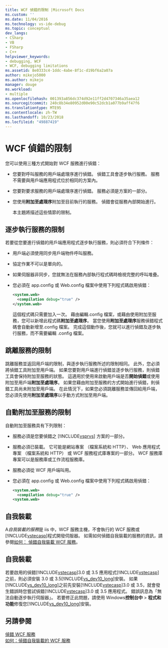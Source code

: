 ```yaml
---
title: WCF 偵錯的限制 |Microsoft Docs
ms.custom: ''
ms.date: 11/04/2016
ms.technology: vs-ide-debug
ms.topic: conceptual
dev_langs:
- CSharp
- VB
- FSharp
- C++
helpviewer_keywords:
- debugging, WCF
- WCF, debugging limitations
ms.assetid: 8e0333c4-1ddc-4abe-8f1c-d19bf6a2a07a
author: mikejo5000
ms.author: mikejo
manager: douge
ms.workload:
- multiple
ms.openlocfilehash: 001393a856dc374d92e11ff2d4707346a35aea12
ms.sourcegitcommit: 240c8b34e80952d00e90c52dcb1a077b9aff47f6
ms.translationtype: MTE95
ms.contentlocale: zh-TW
ms.lasthandoff: 10/23/2018
ms.locfileid: "49887419"
---
```

# <a name="limitations-on-wcf-debugging"></a>WCF 偵錯的限制
您可以使用三種方式開始對 WCF 服務進行偵錯：  
  
- 您要對呼叫服務的用戶端處理序進行偵錯。 偵錯工具會逐步執行服務。 服務不需要與用戶端應用程式位於相同的方案內。  
  
- 您要對要求服務的用戶端處理序進行偵錯。 服務必須是方案的一部分。  
  
- 您使用**附加至處理序**附加至目前執行的服務。 偵錯會從服務內部開始進行。  
  
  本主題將描述這些情節的限制。  
  
## <a name="limitations-on-stepping-into-a-service"></a>逐步執行服務的限制  
 若要從您要進行偵錯的用戶端應用程式逐步執行服務，則必須符合下列條件：  
  
-   用戶端必須使用同步用戶端物件呼叫服務。  
  
-   協定作業不可以是單向的。  
  
-   如果伺服器非同步，您就無法在服務內部執行程式碼時檢視完整的呼叫堆疊。  
  
-   您必須在 app.config 或 Web.config 檔案中使用下列程式碼啟用偵錯：  
  
    ```xml
    <system.web>  
      <compilation debug="true" />  
    </system.web>  
    ```  
  
     這個程式碼只需要加入一次。 藉由編輯.config 檔案，或藉由使用附加至服務，您可以新增此程式碼**附加至處理序**。 當您使用**附加至處理序**服務偵錯程式碼會自動新增至.config 檔案。 完成這個動作後，您就可以進行偵錯及逐步執行服務，而不需要編輯 .config 檔案。  
  
## <a name="limitations-on-stepping-out-of-a-service"></a>跳離服務的限制  
 跳離服務並返回用戶端的限制，與逐步執行服務所述的限制相同。 此外，您必須將偵錯工具附加至用戶端。 如果您要對用戶端進行偵錯並逐步執行服務，則偵錯工具會保持附加至服務的狀態。 這適用於使用來啟動用戶端是否**開始偵錯**或使用附加至用戶端**附加至處理序**。 如果您藉由附加至服務的方式開始進行偵錯，則偵錯工具尚未附加至用戶端。 在此情況下，如果您必須跳離服務並傳回給用戶端，您必須先使用**附加至處理序**以手動方式附加至用戶端。  
  
## <a name="limitations-on-automatic-attach-to-a-service"></a>自動附加至服務的限制  
 自動附加至服務具有下列限制：  
  
- 服務必須是您要偵錯之 [!INCLUDE[vsprvs](../code-quality/includes/vsprvs_md.md)] 方案的一部分。  
  
- 服務必須已裝載。 它可能是網站專案 （檔案系統和 HTTP）、 Web 應用程式專案 （檔案系統和 HTTP） 或 WCF 服務程式庫專案的一部分。 WCF 服務庫專案可以是服務庫或工作流程服務庫。  
  
- 服務必須從 WCF 用戶端叫用。  
  
- 您必須在 app.config 或 Web.config 檔案中使用下列程式碼啟用偵錯：  
  
  ```xml
  <system.web>  
    <compilation debug="true" />  
  <system.web>  
  ```  
  
## <a name="self-hosting"></a>自我裝載  
 A*自我裝載的服務*是 iis 中，WCF 服務主機，不會執行的 WCF 服務或[!INCLUDE[vstecasp](../code-quality/includes/vstecasp_md.md)]程式開發伺服器。 如需如何偵錯自我裝載的服務的資訊，請參閱[如何： 偵錯自我裝載 WCF 服務](../debugger/how-to-debug-a-self-hosted-wcf-service.md)。  
  
## <a name="self-hosting"></a>自我裝載  
 若要啟用的偵錯[!INCLUDE[vstecasp](../code-quality/includes/vstecasp_md.md)]3.0 或 3.5 應用程式[!INCLUDE[vstecasp](../code-quality/includes/vstecasp_md.md)]之前，則必須安裝 3.0 或 3.5[!INCLUDE[vs_dev10_long](../code-quality/includes/vs_dev10_long_md.md)]安裝。 如果[!INCLUDE[vs_dev10_long](../code-quality/includes/vs_dev10_long_md.md)]之前先安裝[!INCLUDE[vstecasp](../code-quality/includes/vstecasp_md.md)]3.0 或 3.5，就會發生錯誤時您嘗試偵錯[!INCLUDE[vstecasp](../code-quality/includes/vstecasp_md.md)]3.0 或 3.5 應用程式。 錯誤訊息為「無法自動逐步執行伺服器」。 若要修正此問題，請使用 Windows**控制台中** > **程式和功能**修復您[!INCLUDE[vs_dev10_long](../code-quality/includes/vs_dev10_long_md.md)]安裝。  
  
## <a name="see-also"></a>另請參閱  
 [偵錯 WCF 服務](../debugger/debugging-wcf-services.md)   
 [如何：偵錯自我裝載的 WCF 服務](../debugger/how-to-debug-a-self-hosted-wcf-service.md)
